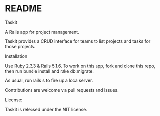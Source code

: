 # README

Taskit

A Rails app for project management.

Taskit provides a CRUD interface for teams to list projects and tasks for those projects.

Installation

Use Ruby 2.3.3 & Rails 5.1.6. To work on this app, fork and clone this repo, then run bundle install and rake db:migrate.

As usual, run rails s to fire up a loca server.

Contributions are welcome via pull requests and issues.

License:

Taskit is released under the MIT license.